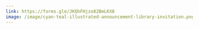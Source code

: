 ```yaml
---
link: https://forms.gle/JKQhFHjzo82BmLKX8
image: /image/cyan-teal-illustrated-announcement-library-invitation.png
---
```

